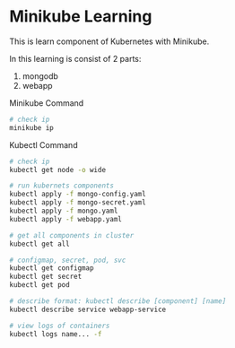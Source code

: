 # Minikube Learning

This is learn component of Kubernetes with Minikube.

In this learning is consist of 2 parts:
1. mongodb
2. webapp

Minikube Command
```bash
# check ip
minikube ip
```

Kubectl Command
```bash
# check ip
kubectl get node -o wide

# run kubernets components
kubectl apply -f mongo-config.yaml
kubectl apply -f mongo-secret.yaml
kubectl apply -f mongo.yaml
kubectl apply -f webapp.yaml

# get all components in cluster
kubectl get all

# configmap, secret, pod, svc
kubectl get configmap
kubectl get secret
kubectl get pod

# describe format: kubectl describe [component] [name]
kubectl describe service webapp-service

# view logs of containers
kubectl logs name... -f
```